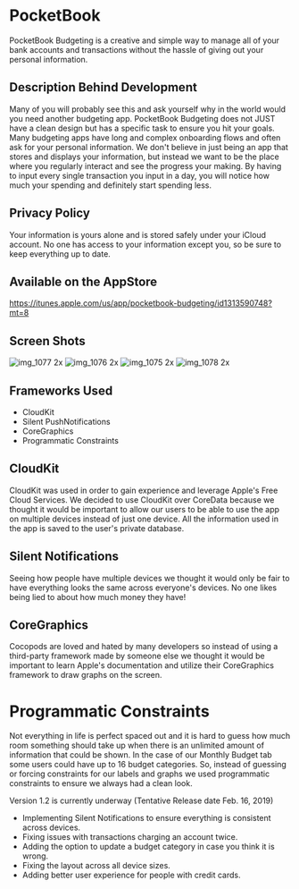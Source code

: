 # PocketBook
PocketBook Budgeting is a creative and simple way to manage all of your bank accounts and 
transactions without the hassle of giving out your personal information. 

## Description Behind Development
Many of you will probably see this and ask yourself why in the world would you need another budgeting app. PocketBook Budgeting does not
JUST have a clean design but has a specific task to ensure you hit your goals. Many budgeting apps have long and complex onboarding flows
and often ask for your personal information. We don't believe in just being an app that stores and displays your information, but instead
we want to be the place where you regularly interact and see the progress your making. By having to input every single transaction you input
in a day, you will notice how much your spending and definitely start spending less.

## Privacy Policy
Your information is yours alone and is stored safely under your iCloud account. No one has access to your information except you, so 
be sure to keep everything up to date.

## Available on the AppStore
https://itunes.apple.com/us/app/pocketbook-budgeting/id1313590748?mt=8

## Screen Shots
![img_1077 2x](https://user-images.githubusercontent.com/31580350/51434997-ad1bdf80-1c2a-11e9-9988-7b0f782bf790.png)
![img_1076 2x](https://user-images.githubusercontent.com/31580350/51434998-ad1bdf80-1c2a-11e9-8bb2-ac46d87b3775.png)
![img_1075 2x](https://user-images.githubusercontent.com/31580350/51434999-ad1bdf80-1c2a-11e9-9271-ac86fcf424ec.png)
![img_1078 2x](https://user-images.githubusercontent.com/31580350/51435000-adb47600-1c2a-11e9-934f-fae0e74aafd8.png)

## Frameworks Used
- CloudKit 
- Silent PushNotifications
- CoreGraphics
- Programmatic Constraints 

## CloudKit 
CloudKit was used in order to gain experience and leverage Apple's Free Cloud Services. We decided to use CloudKit over CoreData
because we thought it would be important to allow our users to be able to use the app on multiple devices instead of just one device. 
All the information used in the app is saved to the user's private database. 

## Silent Notifications 
Seeing how people have multiple devices we thought it would only be fair to have everything looks the same across everyone's devices. 
No one likes being lied to about how much money they have!

## CoreGraphics
Cocopods are loved and hated by many developers so instead of using a third-party framework made by someone else we thought it would be
important to learn Apple's documentation and utilize their CoreGraphics framework to draw graphs on the screen. 

# Programmatic Constraints
Not everything in life is perfect spaced out and it is hard to guess how much room something should take up when there is an unlimited 
amount of information that could be shown. In the case of our Monthly Budget tab some users could have up to 16 budget categories.
So, instead of guessing or forcing constraints for our labels and graphs we used programmatic constraints
to ensure we always had a clean look. 

Version 1.2 is currently underway (Tentative Release date Feb. 16, 2019)
- Implementing Silent Notifications to ensure everything is consistent across devices. 
- Fixing issues with transactions charging an account twice. 
- Adding the option to update a budget category in case you think it is wrong.
- Fixing the layout across all device sizes. 
- Adding better user experience for people with credit cards.
